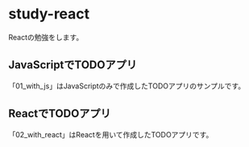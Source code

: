 # study-react

Reactの勉強をします。

## JavaScriptでTODOアプリ

「01_with_js」はJavaScriptのみで作成したTODOアプリのサンプルです。

## ReactでTODOアプリ

「02_with_react」はReactを用いて作成したTODOアプリです。